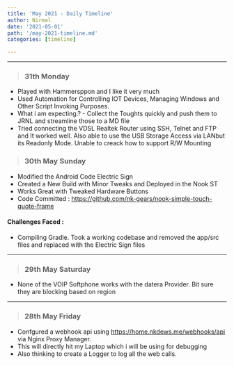 ```yaml
---
title: 'May 2021 - Daily Timeline'
author: Nirmal
date: '2021-05-01'
path: '/may-2021-timeline.md'
categories: [timeline]

---
```



---
> ### 31th Monday

- Played with Hammersppon and I like it very much
- Used Automation for Controlling IOT Devices, Managing Windows and Other Script Invoking Purposes.
- What i am expecting.? - Collect the Toughts quickly and push them to JRNL and streamline those to a MD file
- Tried connecting the VDSL Realtek Router using SSH, Telnet and FTP and It worked well. Also able to use the USB Storage Access via LANbut its Readonly Mode. Unable to creack how to support R/W Mounting

> ### 30th May Sunday
- Modified the Android Code Electric Sign
- Created a New Build with Minor Tweaks and Deployed in the Nook ST
- Works Great with Tweaked Hardware Buttons
- Code Committed : https://github.com/nk-gears/nook-simple-touch-quote-frame

#### Challenges Faced :
- Compiling Gradle. Took a working codebase and removed the app/src files and replaced with the Electric Sign files
---

> ###  29th May Saturday

 - None of the VOIP Softphone works with the datera Provider. Bit sure they are blocking based on region

---

> ###  28th May Friday

- Confgured a webhook api using https://home.nkdews.me/webhooks/api via Nginx Proxy Manager.
- This will directly hit my Laptop which i will be using for debugging
- Also thinking to create a Logger to log all the web calls.
